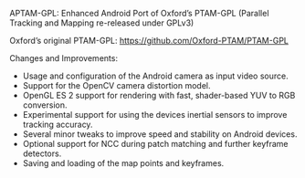 APTAM-GPL: Enhanced Android Port of Oxford’s PTAM-GPL (Parallel Tracking and Mapping re-released under GPLv3)

Oxford’s original PTAM-GPL: https://github.com/Oxford-PTAM/PTAM-GPL

Changes and Improvements:

- Usage and configuration of the Android camera as input video source.
- Support for the OpenCV camera distortion model.
- OpenGL ES 2 support for rendering with fast, shader-based YUV to RGB conversion.
- Experimental support for using the devices inertial sensors to improve tracking accuracy.
- Several minor tweaks to improve speed and stability on Android devices.
- Optional support for NCC during patch matching and further keyframe detectors.
- Saving and loading of the map points and keyframes.
